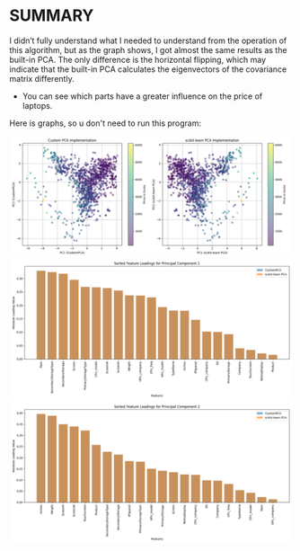  # SUMMARY
 I didn’t fully understand what I needed to understand from the operation of this algorithm,
 but as the graph shows, I got almost the same results as the built-in PCA.
 The only difference is the horizontal flipping,
 which may indicate that the built-in PCA calculates the eigenvectors of the covariance matrix differently.
 + You can see which parts have a greater influence on the price of laptops.

Here is graphs, so u don't need to run this program:

![img.png](img.png)
![img_1.png](img_1.png)
![img_2.png](img_2.png)